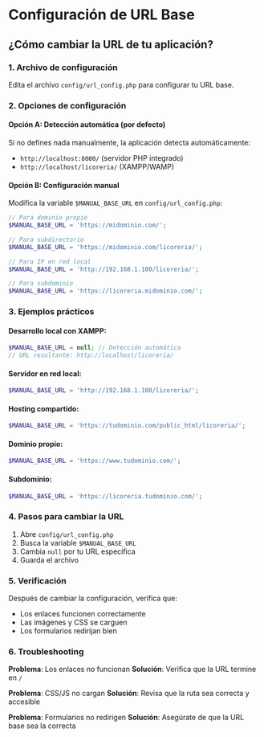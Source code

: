 # Configuración de URL Base

## ¿Cómo cambiar la URL de tu aplicación?

### 1. Archivo de configuración
Edita el archivo `config/url_config.php` para configurar tu URL base.

### 2. Opciones de configuración

#### Opción A: Detección automática (por defecto)
Si no defines nada manualmente, la aplicación detecta automáticamente:
- `http://localhost:8000/` (servidor PHP integrado)
- `http://localhost/licoreria/` (XAMPP/WAMP)

#### Opción B: Configuración manual
Modifica la variable `$MANUAL_BASE_URL` en `config/url_config.php`:

```php
// Para dominio propio
$MANUAL_BASE_URL = 'https://midominio.com/';

// Para subdirectorio
$MANUAL_BASE_URL = 'https://midominio.com/licoreria/';

// Para IP en red local
$MANUAL_BASE_URL = 'http://192.168.1.100/licoreria/';

// Para subdominio
$MANUAL_BASE_URL = 'https://licoreria.midominio.com/';
```

### 3. Ejemplos prácticos

#### Desarrollo local con XAMPP:
```php
$MANUAL_BASE_URL = null; // Detección automática
// URL resultante: http://localhost/licoreria/
```

#### Servidor en red local:
```php
$MANUAL_BASE_URL = 'http://192.168.1.100/licoreria/';
```

#### Hosting compartido:
```php
$MANUAL_BASE_URL = 'https://tudominio.com/public_html/licoreria/';
```

#### Dominio propio:
```php
$MANUAL_BASE_URL = 'https://www.tudominio.com/';
```

#### Subdominio:
```php
$MANUAL_BASE_URL = 'https://licoreria.tudominio.com/';
```

### 4. Pasos para cambiar la URL

1. Abre `config/url_config.php`
2. Busca la variable `$MANUAL_BASE_URL`
3. Cambia `null` por tu URL específica
4. Guarda el archivo

### 5. Verificación
Después de cambiar la configuración, verifica que:
- Los enlaces funcionen correctamente
- Las imágenes y CSS se carguen
- Los formularios redirijan bien

### 6. Troubleshooting

**Problema**: Los enlaces no funcionan
**Solución**: Verifica que la URL termine en `/`

**Problema**: CSS/JS no cargan
**Solución**: Revisa que la ruta sea correcta y accesible

**Problema**: Formularios no redirigen
**Solución**: Asegúrate de que la URL base sea la correcta